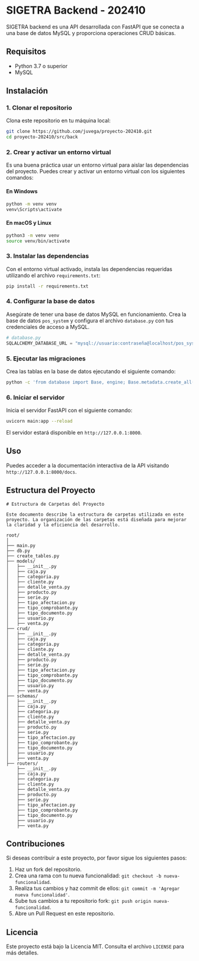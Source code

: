 # SIGETRA Backend - 202410

SIGETRA backend es una API desarrollada con FastAPI que se conecta a una base de datos MySQL y proporciona operaciones CRUD básicas.

## Requisitos

- Python 3.7 o superior
- MySQL

## Instalación

### 1. Clonar el repositorio

Clona este repositorio en tu máquina local:

```bash
git clone https://github.com/juvega/proyecto-202410.git
cd proyecto-202410/src/back
```

### 2. Crear y activar un entorno virtual

Es una buena práctica usar un entorno virtual para aislar las dependencias del proyecto. Puedes crear y activar un entorno virtual con los siguientes comandos:

#### En Windows

```bash
python -m venv venv
venv\Scripts\activate
```

#### En macOS y Linux

```bash
python3 -m venv venv
source venv/bin/activate
```

### 3. Instalar las dependencias

Con el entorno virtual activado, instala las dependencias requeridas utilizando el archivo `requirements.txt`:

```bash
pip install -r requirements.txt
```

### 4. Configurar la base de datos

Asegúrate de tener una base de datos MySQL en funcionamiento. Crea la base de datos `pos_system` y configura el archivo `database.py` con tus credenciales de acceso a MySQL.

```python
# database.py
SQLALCHEMY_DATABASE_URL = "mysql://usuario:contraseña@localhost/pos_system"
```

### 5. Ejecutar las migraciones

Crea las tablas en la base de datos ejecutando el siguiente comando:

```bash
python -c 'from database import Base, engine; Base.metadata.create_all(bind=engine)'
```

### 6. Iniciar el servidor

Inicia el servidor FastAPI con el siguiente comando:

```bash
uvicorn main:app --reload
```

El servidor estará disponible en `http://127.0.0.1:8000`.

## Uso

Puedes acceder a la documentación interactiva de la API visitando `http://127.0.0.1:8000/docs`.

## Estructura del Proyecto

```
# Estructura de Carpetas del Proyecto

Este documento describe la estructura de carpetas utilizada en este proyecto. La organización de las carpetas está diseñada para mejorar la claridad y la eficiencia del desarrollo.

root/
│
├── main.py
├── db.py
├── create_tables.py
├── models/
│   ├── __init__.py
│   ├── caja.py
│   ├── categoria.py
│   ├── cliente.py
│   ├── detalle_venta.py
│   ├── producto.py
│   ├── serie.py
│   ├── tipo_afectacion.py
│   ├── tipo_comprobante.py
│   ├── tipo_documento.py
│   ├── usuario.py
│   ├── venta.py
├── crud/
│   ├── __init__.py
│   ├── caja.py
│   ├── categoria.py
│   ├── cliente.py
│   ├── detalle_venta.py
│   ├── producto.py
│   ├── serie.py
│   ├── tipo_afectacion.py
│   ├── tipo_comprobante.py
│   ├── tipo_documento.py
│   ├── usuario.py
│   ├── venta.py
├── schemas/
│   ├── __init__.py
│   ├── caja.py
│   ├── categoria.py
│   ├── cliente.py
│   ├── detalle_venta.py
│   ├── producto.py
│   ├── serie.py
│   ├── tipo_afectacion.py
│   ├── tipo_comprobante.py
│   ├── tipo_documento.py
│   ├── usuario.py
│   ├── venta.py
├── routers/
    ├── __init__.py
    ├── caja.py
    ├── categoria.py
    ├── cliente.py
    ├── detalle_venta.py
    ├── producto.py
    ├── serie.py
    ├── tipo_afectacion.py
    ├── tipo_comprobante.py
    ├── tipo_documento.py
    ├── usuario.py
    ├── venta.py
```


## Contribuciones

Si deseas contribuir a este proyecto, por favor sigue los siguientes pasos:

1. Haz un fork del repositorio.
2. Crea una rama con tu nueva funcionalidad: `git checkout -b nueva-funcionalidad`.
3. Realiza tus cambios y haz commit de ellos: `git commit -m 'Agregar nueva funcionalidad'`.
4. Sube tus cambios a tu repositorio fork: `git push origin nueva-funcionalidad`.
5. Abre un Pull Request en este repositorio.

## Licencia

Este proyecto está bajo la Licencia MIT. Consulta el archivo `LICENSE` para más detalles.
